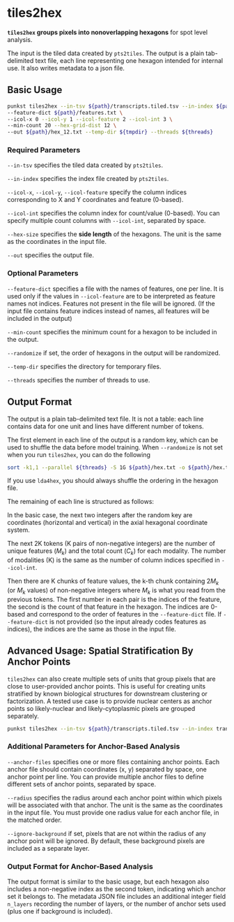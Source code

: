 # tiles2hex

**`tiles2hex` groups pixels into nonoverlapping hexagons** for spot level analysis.

The input is the tiled data created by `pts2tiles`. The output is a plain tab-delimited text file, each line representing one hexagon intended for internal use. It also writes metadata to a json file.

## Basic Usage

```bash
punkst tiles2hex --in-tsv ${path}/transcripts.tiled.tsv --in-index ${path}/transcripts.tiled.index \
--feature-dict ${path}/features.txt \
--icol-x 0 --icol-y 1 --icol-feature 2 --icol-int 3 \
--min-count 20 --hex-grid-dist 12 \
--out ${path}/hex_12.txt --temp-dir ${tmpdir} --threads ${threads}
```

### Required Parameters

`--in-tsv` specifies the tiled data created by `pts2tiles`.

`--in-index` specifies the index file created by `pts2tiles`.

`--icol-x`, `--icol-y`, `--icol-feature` specify the column indices corresponding to X and Y coordinates and feature (0-based).

`--icol-int` specifies the column index for count/value (0-based). You can specify multiple count columns with `--icol-int`, separated by space.

`--hex-size` specifies the **side length** of the hexagons. The unit is the same as the coordinates in the input file.

`--out` specifies the output file.

### Optional Parameters

`--feature-dict` specifies a file with the names of features, one per line. It is used only if the values in `--icol-feature` are to be interpreted as feature names not indices. Features not present in the file will be ignored. (If the input file contains feature indices instead of names, all features will be included in the output)

`--min-count` specifies the minimum count for a hexagon to be included in the output.

`--randomize` if set, the order of hexagons in the output will be randomized.

`--temp-dir` specifies the directory for temporary files.

`--threads` specifies the number of threads to use.

## Output Format

The output is a plain tab-delimited text file. It is not a table: each line contains data for one unit and lines have different number of tokens.

The first element in each line of the output is a random key, which can be used to shuffle the data before model training. When `--randomize` is not set when you run `tiles2hex`, you can do the following
```bash
sort -k1,1 --parallel ${threads} -S 1G ${path}/hex.txt -o ${path}/hex.txt
```
If you use `lda4hex`, you should always shuffle the ordering in the hexagon file.

The remaining of each line is structured as follows:

In the basic case, the next two integers after the random key are coordinates (horizontal and vertical) in the axial hexagonal coordinate system.

The next 2K tokens (K pairs of non-negative integers) are the number of unique features ($M_k$) and the total count ($C_k$) for each modality. The number of modalities (K) is the same as the number of column indices specified in `--icol-int`.

Then there are K chunks of feature values, the k-th chunk containing $2M_k$ (or $M_k$ values) of non-negative integers where $M_k$ is what you read from the previous tokens. The first number in each pair is the indices of the feature, the second is the count of that feature in the hexagon. The indices are 0-based and correspond to the order of features in the `--feature-dict` file. If `--feature-dict` is not provided (so the input already codes features as indices), the indices are the same as those in the input file.


## Advanced Usage: Spatial Stratification By Anchor Points

`tiles2hex` can also create multiple sets of units that group pixels that are close to user-provided anchor points. This is useful for creating units stratified by known biological structures for downstream clustering or factorization. A tested use case is to provide nuclear centers as anchor points so likely-nuclear and likely-cytoplasmic pixels are grouped separately.

```bash
punkst tiles2hex --in-tsv ${path}/transcripts.tiled.tsv --in-index transcripts.tiled.index --feature-dict ${path}/features.txt --icol-x 0 --icol-y 1 --icol-feature 2 --icol-int 3 --min-count 20 --hex-size ${hex_size} --anchor-files ${path}/anchors1.txt ${path}/anchors2.txt --radius ${radius1} ${radius2} --out ${path}/hex.txt --temp-dir ${tmpdir} --threads ${threads}
```

### Additional Parameters for Anchor-Based Analysis

`--anchor-files` specifies one or more files containing anchor points. Each anchor file should contain coordinates (x, y) separated by space, one anchor point per line. You can provide multiple anchor files to define different sets of anchor points, separated by space.

`--radius` specifies the radius around each anchor point within which pixels will be associated with that anchor. The unit is the same as the coordinates in the input file. You must provide one radius value for each anchor file, in the matched order.

`--ignore-background` if set, pixels that are not within the radius of any anchor point will be ignored. By default, these background pixels are included as a separate layer.

### Output Format for Anchor-Based Analysis

The output format is similar to the basic usage, but each hexagon also includes a non-negative index as the second token, indicating which anchor set it belongs to. The metadata JSON file includes an additional integer field `n_layers` recording the number of layers, or the number of anchor sets used (plus one if background is included).
